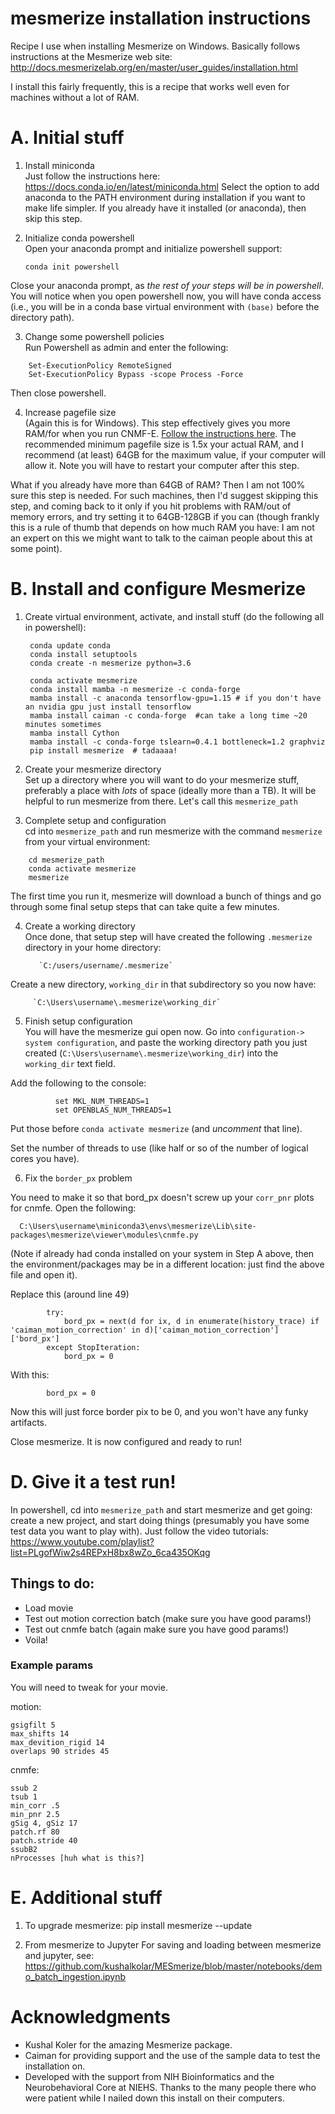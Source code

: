 # mesmerize installation instructions
Recipe I use when installing Mesmerize on Windows. Basically follows instructions at the Mesmerize web site:
http://docs.mesmerizelab.org/en/master/user_guides/installation.html

I install this fairly frequently, this is a recipe that works well even for machines without a lot of RAM.



# A. Initial stuff
1. Install miniconda     
Just follow the instructions here:
https://docs.conda.io/en/latest/miniconda.html
Select the option to add anaconda to the PATH environment during installation if you want to make life simpler. If you already have it installed (or anaconda), then skip this step.

2. Initialize conda powershell    
Open your anaconda prompt and initialize powershell support:

    ```
    conda init powershell
    ```
Close your anaconda prompt, as *the rest of your steps will be in powershell*. You will notice when you open powershell now, you will have conda access (i.e., you will be in a conda base virtual environment with `(base)` before the directory path).

3. Change some powershell policies    
Run Powershell as admin and enter the following:
```
    Set-ExecutionPolicy RemoteSigned    
    Set-ExecutionPolicy Bypass -scope Process -Force
```
Then close powershell.

4. Increase pagefile size       
(Again this is for Windows). This step effectively gives you more RAM/for when you run CNMF-E. [Follow the instructions here](
http://www.tomshardware.com/faq/id-2864547/manage-virtual-memory-pagefile-windows.html). The recommended minimum pagefile size is 1.5x your actual RAM, and I recommend (at least) 64GB for the maximum value, if your computer will allow it.  Note you will have to restart your computer after this step.

What if you already have more than 64GB of RAM? Then I am not 100% sure this step is needed. For such machines, then I'd suggest skipping this step, and coming back to it only if you hit problems with RAM/out of memory errors, and try setting it to 64GB-128GB if you can (though frankly this is a rule of thumb that depends on how much RAM you have: I am not an expert on this we might want to talk to the caiman people about this at some point). 

# B. Install and configure Mesmerize
1. Create virtual environment, activate, and install stuff (do the following all in powershell):    

        conda update conda
        conda install setuptools
        conda create -n mesmerize python=3.6

        conda activate mesmerize
        conda install mamba -n mesmerize -c conda-forge
        mamba install -c anaconda tensorflow-gpu=1.15 # if you don't have an nvidia gpu just install tensorflow
        mamba install caiman -c conda-forge  #can take a long time ~20 minutes sometimes
        mamba install Cython
        mamba install -c conda-forge tslearn=0.4.1 bottleneck=1.2 graphviz
        pip install mesmerize  # tadaaaa!

2. Create your mesmerize directory  
Set up a directory where you will want to do your mesmerize stuff, preferably a place with *lots* of space (ideally more than a TB). It will be helpful to run mesmerize from there. Let's call this `mesmerize_path`

3. Complete setup and configuration   
cd into `mesmerize_path` and run mesmerize with the command `mesmerize` from your virtual environment:
```
    cd mesmerize_path
    conda activate mesmerize
    mesmerize
```
The first time you run it, mesmerize will download a bunch of things and go through some final setup steps that can take quite a few minutes.

4. Create a working directory    
Once done, that setup step will have created the following `.mesmerize` directory in your home directory:

          `C:/users/username/.mesmerize`

Create a new directory, `working_dir` in that subdirectory so you now have:

         `C:\Users\username\.mesmerize\working_dir`

5. Finish setup configuration      
You will have the mesmerize gui open now. Go into `configuration-> system configuration`, and paste the working directory path you just created (`C:\Users\username\.mesmerize\working_dir`) into the `working_dir` text field.

Add the following to the console:
```
          set MKL_NUM_THREADS=1
          set OPENBLAS_NUM_THREADS=1
```
Put those before `conda activate mesmerize` (and *uncomment* that line).    

Set the number of threads to use (like half or so of the number of logical cores you have).

6. Fix the `border_px` problem

You need to make it so that bord_px doesn't screw up your `corr_pnr` plots for cnmfe. Open the following:    

      C:\Users\username\miniconda3\envs\mesmerize\Lib\site-packages\mesmerize\viewer\modules\cnmfe.py
      
(Note if already had conda installed on your system in Step A above, then the environment/packages may be in a different location: just find the above file and open it).  

Replace this (around line 49)
```
        try:
            bord_px = next(d for ix, d in enumerate(history_trace) if 'caiman_motion_correction' in d)['caiman_motion_correction']['bord_px']
        except StopIteration:
            bord_px = 0
```
With this:
```
        bord_px = 0
```
Now this will just force border pix to be 0, and you won't have any funky artifacts.

Close mesmerize. It is now configured and ready to run!

# D. Give it a test run!
In powershell, cd into `mesmerize_path` and start mesmerize and get going: create a new project, and start doing things (presumably you have some test data you want to play with). Just follow the video tutorials:    
https://www.youtube.com/playlist?list=PLgofWiw2s4REPxH8bx8wZo_6ca435OKqg

## Things to do:
- Load movie
- Test out motion correction batch (make sure you have good params!)
- Test out cnmfe batch (again make sure you have good params!)
- Voila!


### Example params
You will need to tweak for your movie.

motion:

    gsigfilt 5
    max_shifts 14
    max_devition_rigid 14
    overlaps 90 strides 45


cnmfe:

    ssub 2
    tsub 1
    min_corr .5
    min_pnr 2.5
    gSig 4, gSiz 17
    patch.rf 80
    patch.stride 40
    ssubB2
    nProcesses [huh what is this?]

# E. Additional stuff
1. To upgrade mesmerize:
    pip install mesmerize --update

2. From mesmerize to Jupyter
For saving and loading between mesmerize and jupyter, see:
https://github.com/kushalkolar/MESmerize/blob/master/notebooks/demo_batch_ingestion.ipynb


# Acknowledgments
- Kushal Koler for the amazing Mesmerize package.
- Caiman for providing support and the use of the sample data to test the installation on. 
- Developed with the support from NIH Bioinformatics and the Neurobehavioral Core at NIEHS. Thanks to the many people there who were patient while I nailed down this install on their computers.  
